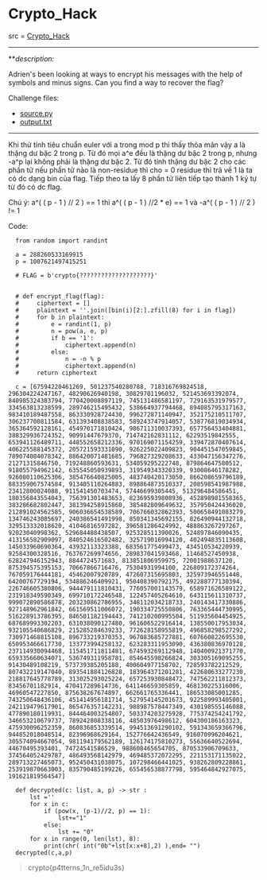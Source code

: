 # Crypto_Hack

src = [Crypto_Hack](https://cryptohack.org/courses/modular/adrien/)

---

***_description:_*

Adrien's been looking at ways to encrypt his messages with the help of symbols and minus signs. Can you find a way to recover the flag?

Challenge files:
  - [source.py](https://cryptohack.org/static/challenges/source_734d7e14251f950935f83d228f8694ab.py)
  - [output.txt](https://cryptohack.org/static/challenges/output_80fc6398d2fd9f272186d0af510323f9.txt)

---

Khi thử tính tiêu chuẩn euler với a trong mod p thì thấy thỏa mãn vậy a là thặng dư bậc 2 trong p. Từ đó mọi a^e đều là thặng dư bậc 2 trong p, nhưng -a^p lại không phải là thặng dư bậc 2. Từ đó tính thặng dư bậc 2 cho các phần tử nếu phần tử nào là non-residue thì cho = 0 residue thì trả về 1 là ta có dc dạng bin của flag.
Tiếp theo ta lấy 8 phần tử liên tiếp tạo thành 1 ký tự từ đó có dc flag.

Chú ý: a^( ( p - 1 ) // 2 ) == 1 thì a^( ( p - 1 ) //2 * e) == 1 và -a^( ( p - 1 ) // 2 ) != 1

Code:

      from random import randint
      
      a = 288260533169915
      p = 1007621497415251
      
      # FLAG = b'crypto{????????????????????}'
      
      
      # def encrypt_flag(flag):
      #     ciphertext = []
      #     plaintext = ''.join([bin(i)[2:].zfill(8) for i in flag])
      #     for b in plaintext:
      #         e = randint(1, p)
      #         n = pow(a, e, p)
      #         if b == '1':
      #             ciphertext.append(n)
      #         else:
      #             n = -n % p
      #             ciphertext.append(n)
      #     return ciphertext
      
      c = [67594220461269, 501237540280788, 718316769824518, 296304224247167, 48290626940198, 30829701196032, 521453693392074, 840985324383794, 770420008897119, 745131486581197, 729163531979577, 334563813238599, 289746215495432, 538664937794468, 894085795317163, 983410189487558, 863330928724430, 996272871140947, 352175210511707, 306237700811584, 631393408838583, 589243747914057, 538776819034934, 365364592128161, 454970171810424, 986711310037393, 657756453404881, 388329936724352, 90991447679370, 714742162831112, 62293519842555, 653941126489711, 448552658212336, 970169071154259, 339472870407614, 406225588145372, 205721593331090, 926225022409823, 904451547059845, 789074084078342, 886420071481685, 796827329208633, 433047156347276, 21271315846750, 719248860593631, 534059295222748, 879864647580512, 918055794962142, 635545050939893, 319549343320339, 93008646178282, 926080110625306, 385476640825005, 483740420173050, 866208659796189, 883359067574584, 913405110264883, 898864873510337, 208598541987988, 23412800024088, 911541450703474, 57446699305445, 513296484586451, 180356843554043, 756391301483653, 823695939808936, 452898981558365, 383286682802447, 381394258915860, 385482809649632, 357950424436020, 212891024562585, 906036654538589, 706766032862393, 500658491083279, 134746243085697, 240386541491998, 850341345692155, 826490944132718, 329513332018620, 41046816597282, 396581286424992, 488863267297267, 92023040998362, 529684488438507, 925328511390026, 524897846090435, 413156582909097, 840524616502482, 325719016994120, 402494835113608, 145033960690364, 43932113323388, 683561775499473, 434510534220939, 92584300328516, 763767269974656, 289837041593468, 11468527450938, 628247946152943, 8844724571683, 813851806959975, 72001988637120, 875394575395153, 70667866716476, 75304931994100, 226809172374264, 767059176444181, 45462007920789, 472607315695803, 325973946551448, 64200767729194, 534886246409921, 950408390792175, 492288777130394, 226746605380806, 944479111810431, 776057001143579, 658971626589122, 231918349590349, 699710172246548, 122457405264610, 643115611310737, 999072890586878, 203230862786955, 348112034218733, 240143417330886, 927148962961842, 661569511006072, 190334725550806, 763365444730995, 516228913786395, 846501182194443, 741210200995504, 511935604454925, 687689993302203, 631038090127480, 961606522916414, 138550017953034, 932105540686829, 215285284639233, 772628158955819, 496858298527292, 730971468815108, 896733219370353, 967083685727881, 607660822695530, 650953466617730, 133773994258132, 623283311953090, 436380836970128, 237114930094468, 115451711811481, 674593269112948, 140400921371770, 659335660634071, 536749311958781, 854645598266824, 303305169095255, 91430489108219, 573739385205188, 400604977158702, 728593782212529, 807432219147040, 893541884126828, 183964371201281, 422680633277230, 218817645778789, 313025293025224, 657253930848472, 747562211812373, 83456701182914, 470417289614736, 641146659305859, 468130225316006, 46960547227850, 875638267674897, 662661765336441, 186533085001285, 743250648436106, 451414956181714, 527954145201673, 922589993405001, 242119479617901, 865476357142231, 988987578447349, 430198555146088, 477890180119931, 844464003254807, 503374203275928, 775374254241792, 346653210679737, 789242808338116, 48503976498612, 604300186163323, 475930096252359, 860836853339514, 994513691290102, 591343659366796, 944852018048514, 82396968629164, 152776642436549, 916070996204621, 305574094667054, 981194179562189, 126174175810273, 55636640522694, 44670495393401, 74724541586529, 988608465654705, 870533906709633, 374564052429787, 486493568142979, 469485372072295, 221153171135022, 289713227465073, 952450431038075, 107298466441025, 938262809228861, 253919870663003, 835790485199226, 655456538877798, 595464842927075, 191621819564547]
      
      def decrypted(c: list, a, p) -> str :
          lst =''
          for x in c:
              if (pow(x, (p-1)//2, p) == 1):
                  lst+="1"
              else:
                  lst += "0"
          for x in range(0, len(lst), 8):
              print(chr( int("0b"+lst[x:x+8],2) ),end= "")
      decrypted(c,a,p)

> crypto{p4tterns_1n_re5idu3s}
